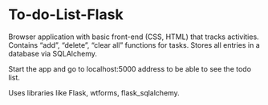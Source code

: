 # To-do-List-Flask
Browser application with basic front-end (CSS, HTML) that tracks activities. 
Contains “add”, “delete”, “clear all” functions for tasks. Stores all entries in a database via SQLAlchemy.

Start the app and go to localhost:5000 address to be able to see the todo list. 

Uses libraries like Flask, wtforms, flask_sqlalchemy.
